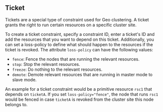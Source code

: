 ## Ticket

Tickets are a special type of constraint used for Geo clustering. A
ticket grants the right to run certain resources on a specific cluster
site.

To create a ticket constraint, specify a constraint ID, enter a
ticket's ID and add the resources that you want to depend on this
ticket. Additionally, you can set a loss-policy to define what should
happen to the resources if the ticket is revoked. The attribute
`loss-policy` can have the following values:

* `fence`: Fence the nodes that are running the relevant resources.
* `stop`: Stop the relevant resources.
* `freeze`: Do nothing to the relevant resources.
* `demote`: Demote relevant resources that are running in master mode to slave mode.

An example for a ticket constraint would be a primitive resource
`rsc1` that depends on `ticketA`. If you set `loss-policy="fence"`,
the node that runs `rsc1` would be fenced in case `ticketA` is
revoked from the cluster site this node belongs to.

